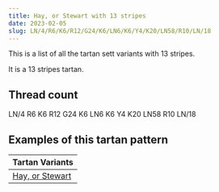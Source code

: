 ```yaml
---
title: Hay, or Stewart with 13 stripes
date: 2023-02-05
slug: LN/4/R6/K6/R12/G24/K6/LN6/K6/Y4/K20/LN58/R10/LN/18
---
```

This is a list of all the tartan sett variants with 13 stripes.

It is a 13 stripes tartan.


## Thread count
LN/4 R6 K6 R12 G24 K6 LN6 K6 Y4 K20 LN58 R10 LN/18

## Examples of this tartan pattern

| Tartan Variants |
|---------------|
| [Hay, or Stewart](/variants/ln/4/r6/k6/r12/g24/k6/ln6/k6/y4/k20/ln58/r10/ln/18-g008000-k000000-lne0e0e0-rc00000-yf0c000)||
